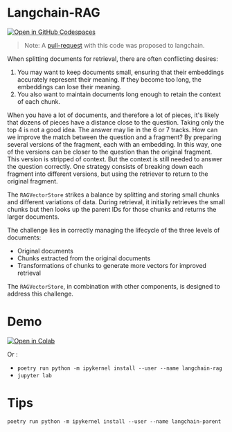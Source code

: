 Langchain-RAG
=============

[![Open in GitHub Codespaces](https://github.com/codespaces/badge.svg)](https://codespaces.new/pprados/langchain-rag?quickstart=1)

> Note: A [pull-request](https://github.com/langchain-ai/langchain/pull/13910) with this code was proposed to langchain.

When splitting documents for retrieval, there are often conflicting desires:

1. You may want to keep documents small, ensuring that their embeddings accurately represent their meaning. If they become too long, the embeddings can lose their meaning.
2. You also want to maintain documents long enough to retain the context of each chunk.

When you have a lot of documents, and therefore a lot of pieces, it's likely that dozens of pieces have a distance close to the question. Taking only the top 4 is not a good idea. The answer may lie in the 6 or 7 tracks. How can we improve the match between the question and a fragment? By preparing several versions of the fragment, each with an embedding. In this way, one of the versions can be closer to the question than the original fragment. This version is stripped of context. But the context is still needed to answer the question correctly. One strategy consists of breaking down each fragment into different versions, but using the retriever to return to the original fragment. 

The `RAGVectorStore` strikes a balance by splitting and storing small chunks and different variations of data. During retrieval, it initially retrieves the small chunks but then looks up the parent IDs for those chunks and returns the larger documents.

The challenge lies in correctly managing the lifecycle of the three levels of documents:
- Original documents
- Chunks extracted from the original documents
- Transformations of chunks to generate more vectors for improved retrieval

The `RAGVectorStore`, in combination with other components, is designed to address this challenge.

# Demo
[![Open in Colab](https://colab.research.google.com/assets/colab-badge.svg)](https://colab.research.google.com/github/pprados/langchain-rag/blob/master/docs/integrations/vectorstores/rag_vectorstore.ipynb)

Or :
- `poetry run python -m ipykernel install --user --name langchain-rag`
- `jupyter lab`

# Tips
`poetry run python -m ipykernel install --user --name langchain-parent`